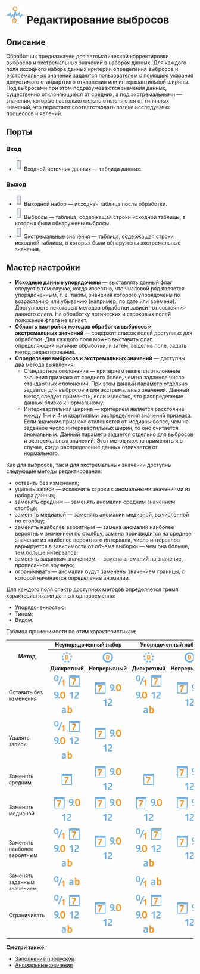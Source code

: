 # ![ ](../../images/icons/vendors/elimoutlier.svg) Редактирование выбросов

## Описание

Обработчик предназначен для автоматической корректировки выбросов и экстремальных значений в наборах данных. Для каждого поля исходного набора данных критерии определения выбросов и экстремальных значений задаются пользователем с помощью указания допустимого стандартного отклонения или интерквантильной ширины. Под выбросами при этом подразумеваются значения данных, существенно отклоняющиеся от средних, а под экстремальными — значения, которые настолько сильно отклоняются от типичных значений, что перестают соответствовать логике исследуемых процессов и явлений.

## Порты

### Вход

* ![](../../images/icons/ports/input_table_inactive.svg) Входной источник данных — таблица данных.

### Выход

* ![](../../images/icons/ports/output_table_inactive.svg) Выходной набор — исходная таблица после обработки.
* ![](../../images/icons/ports/output_table_inactive.svg) Выбросы — таблица, содержащая строки исходной таблицы, в которых были обнаружены выбросы.
* ![](../../images/icons/ports/output_table_inactive.svg) Экстремальные значения — таблица, содержащая строки исходной таблицы, в которых были обнаружены экстремальные значения.

## Мастер настройки

* **Исходные данные упорядочены** — выставлять данный флаг следует в том случае, когда известно, что числовой ряд является упорядоченным, т. е. таким, значения которого упорядочены по возрастанию или убыванию (например, по дате или времени). Доступность некоторых методов обработки зависит от состояния данного флага. На обработку логических и строковых полей положение флага не влияет.
* **Область настройки методов обработки выбросов и экстремальных значений** — содержит список полей доступных для обработки. Для каждого поля можно выставить флаг, определяющий наличие обработки, и затем, выделив поле, задать метод редактирования.
* **Определение выбросов и экстремальных значений** — доступны два метода выявления:
  * Стандартное отклонение — критерием является отклонение значения признака от среднего более, чем на заданное число стандартных отклонений. При этом данный параметр отдельно задается для выбросов и для экстремальных значений. Данный метод следует применять, если известно, что распределение данных близко к нормальному.
  * Интерквартильная ширина — критерием является расстояние между 1-м и 4-м квартилями распределения значений признака. Если значение признака отклоняется от медианы более, чем на заданное число интерквартильных ширин, то оно считается аномальным. Данный параметр задается отдельно для выбросов и экстремальных значений. Этот метод можно применять и в случае, когда распределение данных отличается от нормального.

Как для выбросов, так и для экстремальных значений доступны следующие методы редактирования:

* оставить без изменения;
* удалять записи — исключить строки с аномальными значениями из набора данных;
* заменять средним — заменять аномалии средним значением столбца;
* заменять медианой — заменять аномалии медианой, вычисленной по столбцу;
* заменять наиболее вероятным — замена аномалий наиболее вероятным значением по столбцу, замена производится на среднее значение из наиболее вероятного интервала, число интервалов варьируется в зависимости от объема выборки — чем она больше, тем больше интервалов;
* заменять заданным значением — замена аномалий на значение, прописанное вручную;
* ограничивать — аномалии будут заменены значением границы, с которой начинается определение аномалии.

Для каждого поля спектр доступных методов определяется тремя характеристиками данных одновременно:

* Упорядоченностью;
* Типом;
* Видом.

Таблица применимости по этим характеристикам:

<table>
<tr><th rowspan=2 align=center>Метод</th><th colspan=2 align=center>Неупорядоченный набор</th><th colspan=2 align=center>Упорядоченный набор</th></tr>
<tr><th align=center><img src=../../images/icons/datatype_18/datatype_default-09.svg> Дискретный</th><th align=center><img src=../../images/icons/datatype_18/datatype_default-08.svg> Непрерывный</th><th align=center><img src=../../images/icons/datatype_18/datatype_default-09.svg> Дискретный</th><th align=center><img src=../../images/icons/datatype_18/datatype_default-08.svg> Непрерывный</th></tr>
<tr><td align=left>Оставить без изменения</td><td align=center><img src=../../images/icons/datatype_18/datatype_default-04.svg> <img src=../../images/icons/datatype_18/datatype_default-05.svg> <img src=../../images/icons/datatype_18/datatype_default-03.svg> <img src=../../images/icons/datatype_18/datatype_default-02.svg> <img src=../../images/icons/datatype_18/datatype_default-01.svg></td><td align=center><img src=../../images/icons/datatype_18/datatype_default-05.svg> <img src=../../images/icons/datatype_18/datatype_default-03.svg> <img src=../../images/icons/datatype_18/datatype_default-02.svg></td><td align=center><img src=../../images/icons/datatype_18/datatype_default-04.svg> <img src=../../images/icons/datatype_18/datatype_default-05.svg> <img src=../../images/icons/datatype_18/datatype_default-03.svg> <img src=../../images/icons/datatype_18/datatype_default-02.svg> <img src=../../images/icons/datatype_18/datatype_default-01.svg></td><td align=center><img src=../../images/icons/datatype_18/datatype_default-05.svg> <img src=../../images/icons/datatype_18/datatype_default-03.svg> <img src=../../images/icons/datatype_18/datatype_default-02.svg></td></tr>
<tr><td align=left>Удалять записи</td><td align=center><img src=../../images/icons/datatype_18/datatype_default-04.svg> <img src=../../images/icons/datatype_18/datatype_default-05.svg> <img src=../../images/icons/datatype_18/datatype_default-03.svg> <img src=../../images/icons/datatype_18/datatype_default-02.svg> <img src=../../images/icons/datatype_18/datatype_default-01.svg></td><td align=center><img src=../../images/icons/datatype_18/datatype_default-05.svg> <img src=../../images/icons/datatype_18/datatype_default-03.svg> <img src=../../images/icons/datatype_18/datatype_default-02.svg></td><td align=center></td><td></td><td></td></tr>
<tr><td align=left>Заменять средним</td><td align=center><img src=../../images/icons/datatype_18/datatype_default-05.svg></td><td align=center><img src=../../images/icons/datatype_18/datatype_default-05.svg> <img src=../../images/icons/datatype_18/datatype_default-03.svg> <img src=../../images/icons/datatype_18/datatype_default-02.svg></td><td align=center><img src=../../images/icons/datatype_18/datatype_default-05.svg></td><td align=center><img src=../../images/icons/datatype_18/datatype_default-05.svg> <img src=../../images/icons/datatype_18/datatype_default-03.svg> <img src=../../images/icons/datatype_18/datatype_default-02.svg></td></tr>
<tr><td align=left>Заменять медианой</td><td align=center><img src=../../images/icons/datatype_18/datatype_default-05.svg> <img src=../../images/icons/datatype_18/datatype_default-03.svg> <img src=../../images/icons/datatype_18/datatype_default-02.svg></td><td align=center><img src=../../images/icons/datatype_18/datatype_default-05.svg> <img src=../../images/icons/datatype_18/datatype_default-03.svg> <img src=../../images/icons/datatype_18/datatype_default-02.svg></td><td align=center><img src=../../images/icons/datatype_18/datatype_default-05.svg> <img src=../../images/icons/datatype_18/datatype_default-03.svg> <img src=../../images/icons/datatype_18/datatype_default-02.svg></td><td align=center><img src=../../images/icons/datatype_18/datatype_default-05.svg> <img src=../../images/icons/datatype_18/datatype_default-03.svg> <img src=../../images/icons/datatype_18/datatype_default-02.svg></td></tr>
<tr><td align=left>Заменять наиболее вероятным</td><td align=center><img src=../../images/icons/datatype_18/datatype_default-04.svg> <img src=../../images/icons/datatype_18/datatype_default-05.svg> <img src=../../images/icons/datatype_18/datatype_default-03.svg> <img src=../../images/icons/datatype_18/datatype_default-02.svg> <img src=../../images/icons/datatype_18/datatype_default-01.svg></td><td align=center><img src=../../images/icons/datatype_18/datatype_default-05.svg> <img src=../../images/icons/datatype_18/datatype_default-03.svg> <img src=../../images/icons/datatype_18/datatype_default-02.svg></td><td align=center><img src=../../images/icons/datatype_18/datatype_default-04.svg> <img src=../../images/icons/datatype_18/datatype_default-05.svg> <img src=../../images/icons/datatype_18/datatype_default-03.svg> <img src=../../images/icons/datatype_18/datatype_default-02.svg> <img src=../../images/icons/datatype_18/datatype_default-01.svg></td><td align=center><img src=../../images/icons/datatype_18/datatype_default-05.svg> <img src=../../images/icons/datatype_18/datatype_default-03.svg> <img src=../../images/icons/datatype_18/datatype_default-02.svg></td></tr>
<tr><td align=left>Заменять заданным значением</td><td align=center><img src=../../images/icons/datatype_18/datatype_default-04.svg> <img src=../../images/icons/datatype_18/datatype_default-01.svg></td><td></td><td align=center> <img src=../../images/icons/datatype_18/datatype_default-04.svg> <img src=../../images/icons/datatype_18/datatype_default-01.svg></td><td></td>
<tr><td align=left>Ограничивать</td><td align=center><img src=../../images/icons/datatype_18/datatype_default-04.svg> <img src=../../images/icons/datatype_18/datatype_default-05.svg> <img src=../../images/icons/datatype_18/datatype_default-03.svg> <img src=../../images/icons/datatype_18/datatype_default-02.svg> <img src=../../images/icons/datatype_18/datatype_default-01.svg></td><td align=center><img src=../../images/icons/datatype_18/datatype_default-05.svg> <img src=../../images/icons/datatype_18/datatype_default-03.svg> <img src=../../images/icons/datatype_18/datatype_default-02.svg></td><td align=center><img src=../../images/icons/datatype_18/datatype_default-04.svg> <img src=../../images/icons/datatype_18/datatype_default-05.svg> <img src=../../images/icons/datatype_18/datatype_default-03.svg> <img src=../../images/icons/datatype_18/datatype_default-02.svg> <img src=../../images/icons/datatype_18/datatype_default-01.svg></td><td align=center><img src=../../images/icons/datatype_18/datatype_default-05.svg> <img src=../../images/icons/datatype_18/datatype_default-03.svg> <img src=../../images/icons/datatype_18/datatype_default-02.svg></td></tr>
</table>

**Смотри также:**

* [Заполнение пропусков](../../processors/preprocessing/filling-omissions.md)
* [Аномальные значения](https://wiki.loginom.ru/articles/outlier.html)

